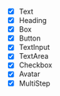 - [x] Text
- [x] Heading
- [x] Box
- [x] Button
- [x] TextInput
- [x] TextArea  
- [x] Checkbox
- [x] Avatar
- [x] MultiStep
